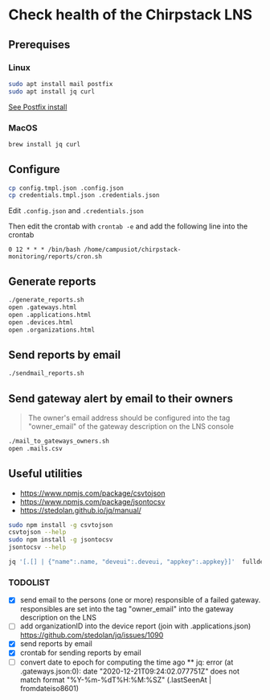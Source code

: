 # Check health of the Chirpstack LNS

## Prerequises
### Linux
```bash
sudo apt install mail postfix
sudo apt install jq curl
```

[See Postfix install](https://www.digitalocean.com/community/tutorials/how-to-install-and-configure-postfix-on-ubuntu-20-04)

### MacOS
```bash
brew install jq curl
```

## Configure

```bash
cp config.tmpl.json .config.json
cp credentials.tmpl.json .credentials.json
```
Edit `.config.json` and `.credentials.json`

Then edit the crontab with `crontab -e` and add the following line into the crontab 
```
0 12 * * * /bin/bash /home/campusiot/chirpstack-monitoring/reports/cron.sh
```

## Generate reports

```bash
./generate_reports.sh
open .gateways.html
open .applications.html
open .devices.html
open .organizations.html
```

## Send reports by email
```bash
./sendmail_reports.sh
```

## Send gateway alert by email to their owners
> The owner's email address should be configured into the tag "owner_email" of the gateway description on the LNS console
```bash
./mail_to_gateways_owners.sh
open .mails.csv
```

## Useful utilities
* https://www.npmjs.com/package/csvtojson
* https://www.npmjs.com/package/jsontocsv
* https://stedolan.github.io/jq/manual/

```bash
sudo npm install -g csvtojson
csvtojson --help
sudo npm install -g jsontocsv
jsontocsv --help
```

```bash
jq '[.[] | {"name":.name, "deveui":.deveui, "appkey":.appkey}]'  fulldevices.json > devices.json
```

### TODOLIST

* [x] send email to the persons (one or more) responsible of a failed gateway. responsibles are set into the tag "owner_email" into the gateway description on the LNS
* [ ] add organizationID into the device report (join with .applications.json) https://github.com/stedolan/jq/issues/1090
* [x] send reports by email
* [x] crontab for sending reports by email
* [ ] convert date to epoch for computing the time ago
** jq: error (at .gateways.json:0): date "2020-12-21T09:24:02.077751Z" does not match format "%Y-%m-%dT%H:%M:%SZ" (.lastSeenAt | fromdateiso8601)